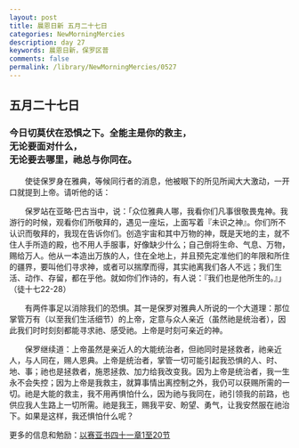 ```yaml
---
layout: post
title: 晨恩日新 五月二十七日
categories: NewMorningMercies
description: day 27
keywords: 晨恩日新，保罗区普
comments: false
permalink: /library/NewMorningMercies/0527
---
```


## 五月二十七日

### 今日切莫伏在恐惧之下。全能主是你的救主， <br> 无论要面对什么，<br> 无论要去哪里，祂总与你同在。　

&emsp;&emsp;使徒保罗身在雅典，等候同行者的消息，他被眼下的所见所闻大大激动，一开口就提到上帝。请听他的话：

&emsp;&emsp;保罗站在亚略·巴古当中，说：「众位雅典人哪，我看你们凡事很敬畏鬼神。我游行的时候，观看你们所敬拜的，遇见一座坛，上面写着『未识之神』。你们所不认识而敬拜的，我现在告诉你们。创造宇宙和其中万物的神，既是天地的主，就不住人手所造的殿，也不用人手服事，好像缺少什么；自己倒将生命、气息、万物，赐给万人。他从一本造出万族的人，住在全地上，并且预先定准他们的年限和所住的疆界，要叫他们寻求神，或者可以揣摩而得，其实祂离我们各人不远；我们生活、动作、存留，都在乎他。就如你们作诗的，有人说：『我们也是他所生的。』」（徒十七22-28）　　

&emsp;&emsp;有两件事足以消除我们的恐惧。其一是保罗对雅典人所说的一个大道理：那位掌管万有（以至我们生活细节）的上帝，定意与众人亲近（虽然祂是统治者），因此我们时时刻刻都能寻求祂、感受祂。上帝是时刻可亲近的神。

&emsp;&emsp;保罗继续道：上帝虽然是亲近人的大能统治者，但祂同时是拯救者，祂亲近人，与人同在，赐人恩典。上帝是统治者，掌管一切可能引起我恐惧的人、时、地、事；祂也是拯救者，施恩拯救、加力给我改变我。因为上帝是统治者，我一生永不会失控；因为上帝是我救主，就算事情出离控制之外，我仍可以获赐所需的一切。祂是大能的救主，我不用再惧怕什么，因为祂与我同在，祂引领我的前路，也供应我人生路上一切所需。祂是我王，赐我平安、盼望、勇气，让我安然服在祂治下。如果是这样，我还惧怕什么呢？

更多的信息和勉励：[以赛亚书四十一章1至20节]()
